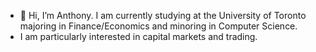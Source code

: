 - 👋 Hi, I’m Anthony. I am currently studying at the University of Toronto majoring in Finance/Economics and minoring in Computer Science. 
- I am particularly interested in capital markets and trading. 
